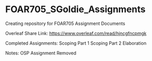# FOAR705_SGoldie_Assignments
Creating repository for FOAR705 Assignment Documents

Overleaf Share Link: https://www.overleaf.com/read/hjncgfncpmgk

Completed Assignments:
Scoping Part 1
Scoping Part 2
Elaboration


Notes:
OSP Assignment Removed
